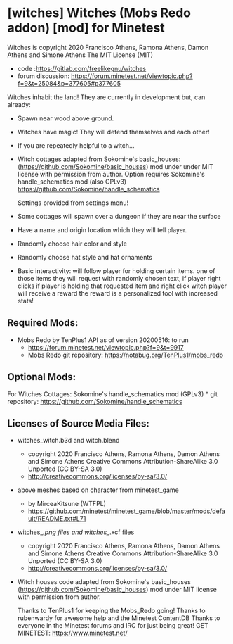 # [witches] Witches (Mobs Redo addon) [mod] for Minetest 

Witches is copyright 2020 Francisco Athens, Ramona Athens, Damon Athens and Simone Athens
The MIT License (MIT)

* code :https://gitlab.com/freelikegnu/witches
* forum discussion: https://forum.minetest.net/viewtopic.php?f=9&t=25084&p=377605#p377605

Witches inhabit the land! They are currently in development but, can already:

* Spawn near wood above ground.
* Witches have magic!  They will defend themselves and each other!
* If you are repeatedly helpful to a witch...
* Witch cottages adapted from Sokomine's basic_houses:
    (https://github.com/Sokomine/basic_houses) mod under under MIT license
	  with permission from author.
    Option requires Sokomine's handle_schematics mod (also GPLv3)
    https://github.com/Sokomine/handle_schematics

    Settings provided from settings menu!

* Some cottages will spawn over a dungeon if they are near the surface

* Have a name and origin location which they will tell player.

* Randomly choose hair color and style

* Randomly choose hat style and hat ornaments

* Basic interactivity:
    will follow player for holding certain items.
    one of those items they will request with randomly chosen text, if player right clicks
    if player is holding that requested item and right click witch player will receive a reward
    the reward is a personalized tool with increased stats!

## Required Mods:
* Mobs Redo by TenPlus1 API as of version 20200516: to run
    * https://forum.minetest.net/viewtopic.php?f=9&t=9917
    * Mobs Redo git repository:  https://notabug.org/TenPlus1/mobs_redo

## Optional Mods:
  For Witches Cottages: Sokomine's handle_schematics mod (GPLv3)
    * git repository: https://github.com/Sokomine/handle_schematics

## Licenses of Source Media Files:
* witches_witch.b3d and witch.blend 
    * copyright 2020 Francisco Athens, Ramona Athens, Damon Athens and Simone Athens
      Creative Commons Attribution-ShareAlike 3.0 Unported (CC BY-SA 3.0)
    * http://creativecommons.org/licenses/by-sa/3.0/

* above meshes based on character from minetest_game
    * by MirceaKitsune (WTFPL)
    * https://github.com/minetest/minetest_game/blob/master/mods/default/README.txt#L71

* witches_*.png files and witches_*.xcf files
    * copyright 2020 Francisco Athens, Ramona Athens, Damon Athens and Simone Athens
      Creative Commons  Attribution-ShareAlike 3.0 Unported (CC BY-SA 3.0) 
    * http://creativecommons.org/licenses/by-sa/3.0/

* Witch houses code adapted from Sokomine's basic_houses 
  (https://github.com/Sokomine/basic_houses) mod under MIT license
	with permission from author.

  Thanks to TenPlus1 for keeping the Mobs_Redo going!
  Thanks to rubenwardy for awesome help and the Minetest ContentDB
  Thanks to everyone in the Minetest forums and IRC for just being great!
GET MINETEST: https://www.minetest.net/
